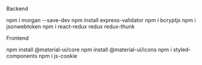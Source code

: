 Backend

npm i morgan --save-dev
npm install express-validator
npm i bcryptjs
npm i jsonwebtoken
npm i react-redux redux redux-thunk

Frontend

npm install @material-ui/core
npm install @material-ui/icons
npm i styled-components
npm i js-cookie